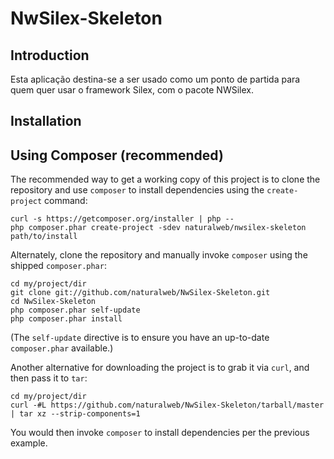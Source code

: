 NwSilex-Skeleton
================

Introduction
------------
Esta aplicação destina-se a ser usado como um ponto de partida para quem quer usar o framework Silex, com o pacote NWSilex.

Installation
------------

Using Composer (recommended)
----------------------------
The recommended way to get a working copy of this project is to clone the repository
and use `composer` to install dependencies using the `create-project` command:

    curl -s https://getcomposer.org/installer | php --
    php composer.phar create-project -sdev naturalweb/nwsilex-skeleton path/to/install

Alternately, clone the repository and manually invoke `composer` using the shipped
`composer.phar`:

    cd my/project/dir
    git clone git://github.com/naturalweb/NwSilex-Skeleton.git
    cd NwSilex-Skeleton
    php composer.phar self-update
    php composer.phar install

(The `self-update` directive is to ensure you have an up-to-date `composer.phar`
available.)

Another alternative for downloading the project is to grab it via `curl`, and
then pass it to `tar`:

    cd my/project/dir
    curl -#L https://github.com/naturalweb/NwSilex-Skeleton/tarball/master | tar xz --strip-components=1

You would then invoke `composer` to install dependencies per the previous
example.

